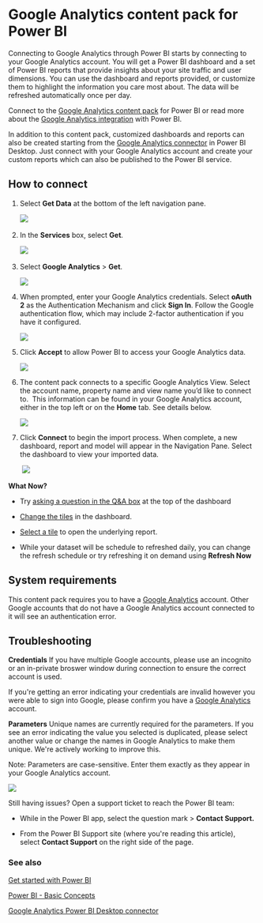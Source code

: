﻿<properties
   pageTitle="Google Analytics content pack"
   description="Google Analytics content pack for Power BI"
   services="powerbi"
   documentationCenter=""
   authors="theresapalmer"
   manager="mblythe"
   backup=""
   editor=""
   tags=""
   qualityFocus="no"
   qualityDate=""/>

<tags
   ms.service="powerbi"
   ms.devlang="NA"
   ms.topic="article"
   ms.tgt_pltfrm="NA"
   ms.workload="powerbi"
   ms.date="05/17/2016"
   ms.author="tpalmer"/>
   
# Google Analytics content pack for Power&nbsp;BI

Connecting to Google Analytics through Power BI starts by connecting to your Google Analytics account. You will get a Power BI dashboard and a set of Power BI reports that provide insights about your site traffic and user dimensions. You can use the dashboard and reports provided, or customize them to highlight the information you care most about. The data will be refreshed automatically once per day.

Connect to the [Google Analytics content pack](https://app.powerbi.com/getdata/services/google-analytics) for Power BI or read more about the [Google Analytics integration](https://powerbi.microsoft.com/integrations/google-analytics) with Power BI.

In addition to this content pack, customized dashboards and reports can also be created starting from the [Google Analytics connector](powerbi-service-google-analytics-connector.md) in Power BI Desktop. Just connect with your Google Analytics account and create your custom reports which can also be published to the Power BI service.

## How to connect

1.  Select **Get Data** at the bottom of the left navigation pane.

    ![](media/powerbi-content-pack-google-analytics/PBI_GetData.png) 

2.  In the **Services** box, select **Get**.

    ![](media/powerbi-content-pack-google-analytics/PBI_GetServices.png) 

3.  Select **Google Analytics** \> **Get**.

    ![](media/powerbi-content-pack-google-analytics/ga.png)

4.  When prompted, enter your Google Analytics credentials. Select **oAuth 2** as the Authentication Mechanism and click **Sign In**. Follow the Google authentication flow, which may include 2-factor authentication if you have it configured.

    ![](media/powerbi-content-pack-google-analytics/creds.png)

5.  Click **Accept** to allow Power BI to access your Google Analytics data.

    ![](media/powerbi-content-pack-google-analytics/googleanalytics.png)

6.  The content pack connects to a specific Google Analytics View. Select the account name, property name and view name you’d like to connect to.  This information can be found in your Google Analytics account, either in the top left or on the **Home** tab. See details below. 

    ![](media/powerbi-content-pack-google-analytics/params2.png)

7.  Click **Connect** to begin the import process. When complete, a new dashboard, report and model will appear in the Navigation Pane. Select the dashboard to view your imported data.

     ![](media/powerbi-content-pack-google-analytics/googleanalytics2.png)
    
**What Now?**

- Try [asking a question in the Q&A box](powerbi-service-q-and-a.md) at the top of the dashboard

- [Change the tiles](powerbi-service-edit-a-tile-in-a-dashboard.md) in the dashboard.

- [Select a tile](powerbi-service-dashboard-tiles.md) to open the underlying report.

- While your dataset will be schedule to refreshed daily, you can change the refresh schedule or try refreshing it on demand using **Refresh Now**

## System requirements

This content pack requires you to have a [Google Analytics](https://www.google.com/analytics/) account. Other Google accounts that do not have a Google Analytics account connected to it will see an authentication error.

## Troubleshooting 

**Credentials**
If you have multiple Google accounts, please use an incognito or an in-private broswer window during connection to ensure the correct account is used.

If you're getting an error indicating your credentials are invalid however you were able to sign into Google, please confirm you have a [Google Analytics](https://www.google.com/analytics/) account.

**Parameters**
Unique names are currently required for the parameters. If you see an error indicating the value you selected is duplicated, please select another value or change the names in Google Analytics to make them unique. We're actively working to improve this. 

Note: Parameters are case-sensitive. Enter them exactly as they appear in your Google Analytics account.

![](media/powerbi-content-pack-google-analytics/PBI_GoogleAnalytics1.png)

Still having issues? Open a support ticket to reach the Power BI team:

-   While in the Power BI app, select the question mark \> **Contact Support.**

-   From the Power BI Support site (where you're reading this article), select **Contact Support** on the right side of the page.

### See also

[Get started with Power BI](powerbi-service-get-started.md)

[Power BI - Basic Concepts](powerbi-service-basic-concepts.md)

[Google Analytics Power BI Desktop connector](powerbi-service-google-analytics-connector.md)
